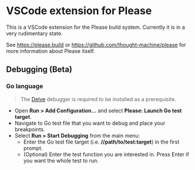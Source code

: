VSCode extension for Please
===========================

This is a VSCode extension for the Please build system.
Currently it is in a very rudimentary state.

See https://please.build or https://github.com/thought-machine/please for more information
about Please itself.

## Debugging (Beta)

### Go language

> The [Delve](https://github.com/go-delve/delve) debugger is required to be installed as a prerequisite.

* Open **Run > Add Configuration...** and select **Please: Launch Go test target**.
* Navigate to Go test file that you want to debug and place your breakpoints.
* Select **Run > Start Debugging** from the main menu:
  * Enter the Go test file target (i.e. **//path/to/test:target**) in the first prompt.
  * (Optional) Enter the test function you are interested in. Press Enter if you want the whole test to run.

